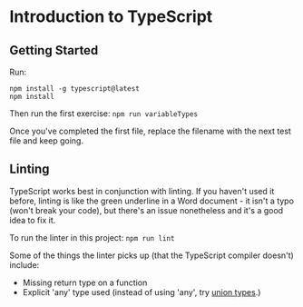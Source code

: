 # Introduction to TypeScript

## Getting Started
Run:
```
npm install -g typescript@latest
npm install
```

Then run the first exercise:
```npm run variableTypes```

Once you've completed the first file, replace the filename with the next test file and keep going.

## Linting
TypeScript works best in conjunction with linting. If you haven't used it before, linting is like the green underline in a Word document - it isn't a typo (won't break your code), but there's an issue nonetheless and it's a good idea to fix it.

To run the linter in this project:
```npm run lint```

Some of the things the linter picks up (that the TypeScript compiler doesn't) include:
- Missing return type on a function
- Explicit 'any' type used (instead of using 'any', try [union types](./scripts/4_unionTypes.ts).)
